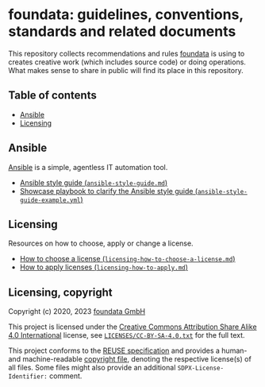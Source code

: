 # foundata: guidelines, conventions, standards and related documents

This repository collects recommendations and rules [foundata](https://foundata.com/) is using to creates creative work (which includes source code) or doing operations. What makes sense to share in public will find its place in this repository.


## Table of contents

* [Ansible](#ansible)
* [Licensing](#licensing)


## Ansible

[Ansible](https://www.ansible.com/) is a simple, agentless IT automation tool.

* [Ansible style guide (`ansible-style-guide.md`)](./ansible-style-guide.md)
* [Showcase playbook to clarify the Ansible style guide (`ansible-style-guide-example.yml`)](./ansible-style-guide-example.yml)


## Licensing

Resources on how to choose, apply or change a license.

* [How to choose a license (`licensing-how-to-choose-a-license.md`)](./licensing-how-to-choose-a-license.md)
* [How to apply licenses (`licensing-how-to-apply.md`)](./licensing-how-to-apply.md)



## Licensing, copyright

<!--REUSE-IgnoreStart-->
Copyright (c) 2020, 2023 [foundata GmbH](https://foundata.com/)

This project is licensed under the [Creative Commons Attribution Share Alike 4.0 International](https://creativecommons.org/licenses/by-sa/4.0/deed) license, see [`LICENSES/CC-BY-SA-4.0.txt`](./LICENSES/CC-BY-SA-4.0.txt) for the full text.

This project conforms to the [REUSE specification](https://reuse.software/spec/) and provides a human- and machine-readable [copyright file](.reuse/dep5), denoting the respective license(s) of all files. Some files might also provide an additional `SDPX-License-Identifier:` comment.
<!--REUSE-IgnoreEnd-->
